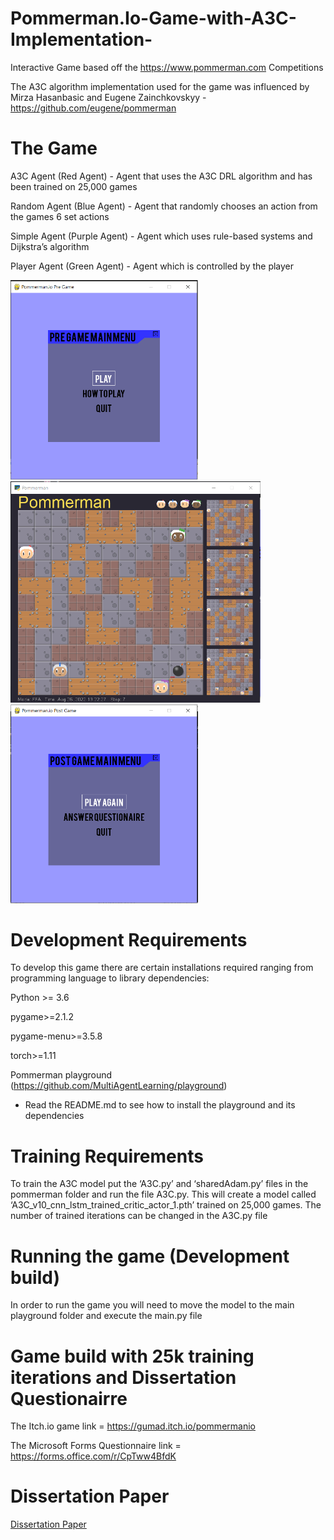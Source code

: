 # Pommerman.Io-Game-with-A3C-Implementation-
Interactive Game based off the https://www.pommerman.com Competitions 

The A3C algorithm implementation used for the game was influenced by Mirza Hasanbasic and Eugene Zainchkovskyy -  https://github.com/eugene/pommerman

# The Game 

A3C Agent (Red Agent) - Agent that uses the A3C DRL algorithm and has been trained on 25,000 games

Random Agent (Blue Agent) - Agent that randomly  chooses an action from the games 6 set actions 

Simple Agent (Purple Agent) - Agent which uses rule-based systems and Dijkstra’s algorithm 

Player Agent (Green Agent) - Agent which is controlled by the player


<p float="left">
  <img src="Game_Main_Menu.PNG" width="300" />
  <img src="RunningGame.PNG" width="400" /> 
  <img src="PostGameMenu.PNG" width="300" />
</p>

# Development Requirements
To develop this game there are certain installations required ranging from programming language to library dependencies: 

Python >= 3.6

pygame>=2.1.2

pygame-menu>=3.5.8

torch>=1.11

Pommerman playground (https://github.com/MultiAgentLearning/playground) 
-	Read the README.md to see how to install the playground and its dependencies

# Training Requirements 
To train the A3C model put the ‘A3C.py’ and ‘sharedAdam.py’ files in the pommerman folder and run the file A3C.py. This will create a model called ‘A3C_v10_cnn_lstm_trained_critic_actor_1.pth’ trained on 25,000 games. The number of trained iterations can be changed in the A3C.py file 

# Running the game (Development build)
In order to run the game you will need to move the model to the main playground folder and execute the main.py file 

# Game build with 25k training iterations and Dissertation Questionairre 
The Itch.io game link =  https://gumad.itch.io/pommermanio

The Microsoft Forms Questionnaire link = https://forms.office.com/r/CpTww4BfdK 

# Dissertation Paper 

<a href="https://github.coventry.ac.uk/gumad/Pommerman.Io-Game-with-A3C-Implementation-/blob/main/DissertationPaper.pdf">Dissertation Paper</a>


